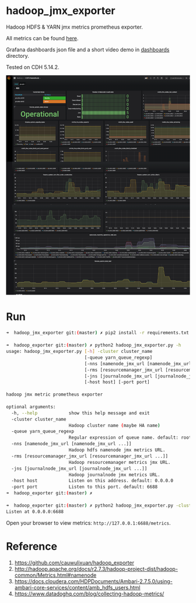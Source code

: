 # hadoop_jmx_exporter

Hadoop HDFS & YARN jmx metrics prometheus exporter.

All metrics can be found [here](./examples/all_metrics.txt).

Grafana dashboards json file and a short video demo in [dashboards](./dashboards) directory.

Tested on CDH 5.14.2.

![HDFS-Namenode](./dashboards/HDFS-NameNode.png)

# Run

``` bash
➜  hadoop_jmx_exporter git:(master) ✗ pip2 install -r requirements.txt

➜  hadoop_exporter git:(master) ✗ python2 hadoop_jmx_exporter.py -h
usage: hadoop_jmx_exporter.py [-h] -cluster cluster_name
                              [-queue yarn_queue_regexp]
                              [-nns [namenode_jmx_url [namenode_jmx_url ...]]]
                              [-rms [resourcemanager_jmx_url [resourcemanager_jmx_url ...]]]
                              [-jns [journalnode_jmx_url [journalnode_jmx_url ...]]]
                              [-host host] [-port port]

hadoop jmx metric prometheus exporter

optional arguments:
  -h, --help            show this help message and exit
  -cluster cluster_name
                        Hadoop cluster name (maybe HA name)
  -queue yarn_queue_regexp
                        Regular expression of queue name. default: root.*
  -nns [namenode_jmx_url [namenode_jmx_url ...]]
                        Hadoop hdfs namenode jmx metrics URL.
  -rms [resourcemanager_jmx_url [resourcemanager_jmx_url ...]]
                        Hadoop resourcemanager metrics jmx URL.
  -jns [journalnode_jmx_url [journalnode_jmx_url ...]]
                        Hadoop journalnode jmx metrics URL.
  -host host            Listen on this address. default: 0.0.0.0
  -port port            Listen to this port. default: 6688
➜  hadoop_exporter git:(master) ✗

➜  hadoop_exporter git:(master) ✗ python2 hadoop_jmx_exporter.py -cluster yh-cdh -nns http://10.193.40.10:50070/jmx http://10.193.40.3:50070/jmx -rms http://yh-shhd-cdh04:8088/jmx http://yh-shhd-cdh01:8088/jmx
Listen at 0.0.0.0:6688
```

Open your browser to view metrics: `http://127.0.0.1:6688/metrics`.

# Reference

1. https://github.com/cauwulixuan/hadoop_exporter
2. http://hadoop.apache.org/docs/r2.7.3/hadoop-project-dist/hadoop-common/Metrics.html#namenode
3. https://docs.cloudera.com/HDPDocuments/Ambari-2.7.5.0/using-ambari-core-services/content/amb_hdfs_users.html
4. https://www.datadoghq.com/blog/collecting-hadoop-metrics/
